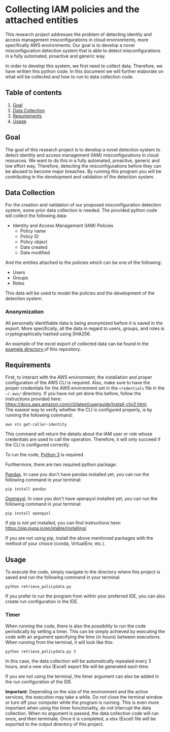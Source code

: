 # Collecting IAM policies and the attached entities

This research project addresses the problem of detecting identity and access management misconfigurations in cloud
environments, more specifically AWS environments. Our goal is to develop a novel misconfiguration detection system that
is able to detect misconfigurations in a fully automated, proactive and generic way.

In order to develop this system, we first need to collect data. Therefore, we have written this python code. In this
document we will further elaborate on what will be collected and how to run to data collection code.

## Table of contents

1. [Goal](#goal)
1. [Data Collection](#data)
2. [Requirements](#requirements)
3. [Usage](#usage)

## Goal

The goal of this research project is to develop a novel detection system to detect identity and access management (IAM)
misconfigurations in cloud resources. We want to do this in a fully automated, proactive, generic and low effort way.
Therefore, detecting the misconfigurations before they can be abused to become major breaches. By running this program
you will be contributing in the development and validation of the detection system.

## Data Collection <a name="data"></a>

For the creation and validation of our proposed misconfiguration detection system, some prior data collection is needed.
The provided python code will collect the following data:

- Identity and Access Management (IAM) Policies
    * Policy name
    * Policy ID
    * Policy object
    * Date created
    * Date modified

And the entities attached to the policies which can be one of the following:

- Users
- Groups
- Roles

This data will be used to model the policies and the development of the detection system.

### Anonymization

All personally identifiable data is being anonymized before it is saved in the export. More specifically, all the data
in regard to users, groups, and roles is cryptographically hashed using SHA256.

An example of the excel export of collected data can be found in the [example directory ](example) of this repository.

## Requirements

First, to interact with the AWS environment, the installation and proper configuration of the AWS CLI is required. Also,
make sure to have the proper credentials for the AWS environment set in the ```credentials``` file in the ```~/.aws/```
directory. If you have not yet done this before, follow the instructions provided
here: https://docs.aws.amazon.com/cli/latest/userguide/install-cliv2.html.  
The easiest way to verify whether the CLI is configured properly, is by running the following command:

```
aws sts get-caller-identity
```

This command will return the details about the IAM user or role whose credentials are used to call the operation.
Therefore, it will only succeed if the CLI is configured correctly.

To run the code, [Python 3](https://www.python.org/) is required.

Furthermore, there are two required python package:

[Pandas](https://pandas.pydata.org/pandas-docs/stable/index.html). In case you don't have pandas installed yet, you can
run the following command in your terminal:

```
pip install pandas 
```

[Openpyxl](https://openpyxl.readthedocs.io/en/stable/). In case you don't have openpyxl installed yet, you can run the
following command in your terminal:

```
pip install openpyxl 
```

If pip is not yet installed, you can find instructions here: https://pip.pypa.io/en/stable/installing/

If you are not using pip, install the above mentioned packages with the method of your choice (conda, VirtualEnv, etc.).

## Usage

To execute the code, simply navigate to the directory where this project is saved and run the following command in your
terminal:

```
python retrieve_policydata.py
```

If you prefer to run the program from within your preferred IDE, you can also create run configuration in the IDE.

### Timer

When running the code, there is also the possibility to run the code periodically by setting a timer. This can be simply
achieved by executing the code with an argument specifying the time (in hours) between executions. When running from the
terminal, it will look like this:

```
python retrieve_policydata.py 3
```

In this case, the data collection will be automatically repeated every 3 hours, and a new xlsx (Excel) export file will
be generated each time.

If you are not using the terminal, the timer argument can also be added in the run configuration of the IDE.

**Important**:
Depending on the size of the environment and the active services, the execution may take a while. Do not close the
terminal window or turn off your computer while the program is running. This is even more important when using the timer
functionality, do not interrupt the data collection. When no argument is passed, the data collection code will run once,
and then terminate. Once it is completed, a xlsx (Excel) file will be exported to the output directory of this project.  

